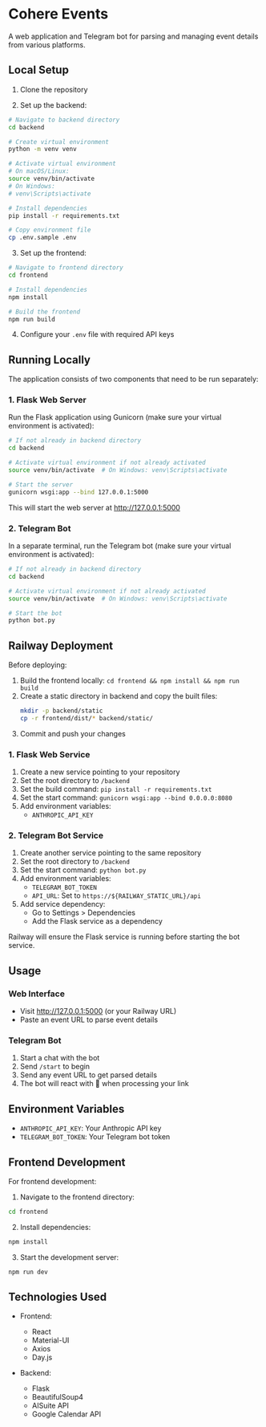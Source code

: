 # Cohere Events

A web application and Telegram bot for parsing and managing event details from various platforms.

## Local Setup

1. Clone the repository

2. Set up the backend:
```bash
# Navigate to backend directory
cd backend

# Create virtual environment
python -m venv venv

# Activate virtual environment
# On macOS/Linux:
source venv/bin/activate
# On Windows:
# venv\Scripts\activate

# Install dependencies
pip install -r requirements.txt

# Copy environment file
cp .env.sample .env
```

3. Set up the frontend:
```bash
# Navigate to frontend directory
cd frontend

# Install dependencies
npm install

# Build the frontend
npm run build
```

4. Configure your `.env` file with required API keys

## Running Locally

The application consists of two components that need to be run separately:

### 1. Flask Web Server

Run the Flask application using Gunicorn (make sure your virtual environment is activated):
```bash
# If not already in backend directory
cd backend

# Activate virtual environment if not already activated
source venv/bin/activate  # On Windows: venv\Scripts\activate

# Start the server
gunicorn wsgi:app --bind 127.0.0.1:5000
```

This will start the web server at http://127.0.0.1:5000

### 2. Telegram Bot

In a separate terminal, run the Telegram bot (make sure your virtual environment is activated):
```bash
# If not already in backend directory
cd backend

# Activate virtual environment if not already activated
source venv/bin/activate  # On Windows: venv\Scripts\activate

# Start the bot
python bot.py
```

## Railway Deployment

Before deploying:
1. Build the frontend locally: `cd frontend && npm install && npm run build`
2. Create a static directory in backend and copy the built files:
   ```bash
   mkdir -p backend/static
   cp -r frontend/dist/* backend/static/
   ```
3. Commit and push your changes

### 1. Flask Web Service
1. Create a new service pointing to your repository
2. Set the root directory to `/backend`
3. Set the build command: `pip install -r requirements.txt`
4. Set the start command: `gunicorn wsgi:app --bind 0.0.0.0:8080`
5. Add environment variables:
   - `ANTHROPIC_API_KEY`

### 2. Telegram Bot Service
1. Create another service pointing to the same repository
2. Set the root directory to `/backend`
3. Set the start command: `python bot.py`
4. Add environment variables:
   - `TELEGRAM_BOT_TOKEN`
   - `API_URL`: Set to `https://${RAILWAY_STATIC_URL}/api`
5. Add service dependency:
   - Go to Settings > Dependencies
   - Add the Flask service as a dependency

Railway will ensure the Flask service is running before starting the bot service.

## Usage

### Web Interface
- Visit http://127.0.0.1:5000 (or your Railway URL)
- Paste an event URL to parse event details

### Telegram Bot
1. Start a chat with the bot
2. Send `/start` to begin
3. Send any event URL to get parsed details
4. The bot will react with 👀 when processing your link

## Environment Variables

- `ANTHROPIC_API_KEY`: Your Anthropic API key
- `TELEGRAM_BOT_TOKEN`: Your Telegram bot token

## Frontend Development

For frontend development:

1. Navigate to the frontend directory:
```bash
cd frontend
```

2. Install dependencies:
```bash
npm install
```

3. Start the development server:
```bash
npm run dev
```

## Technologies Used

- Frontend:
  - React
  - Material-UI
  - Axios
  - Day.js

- Backend:
  - Flask
  - BeautifulSoup4
  - AISuite API
  - Google Calendar API
